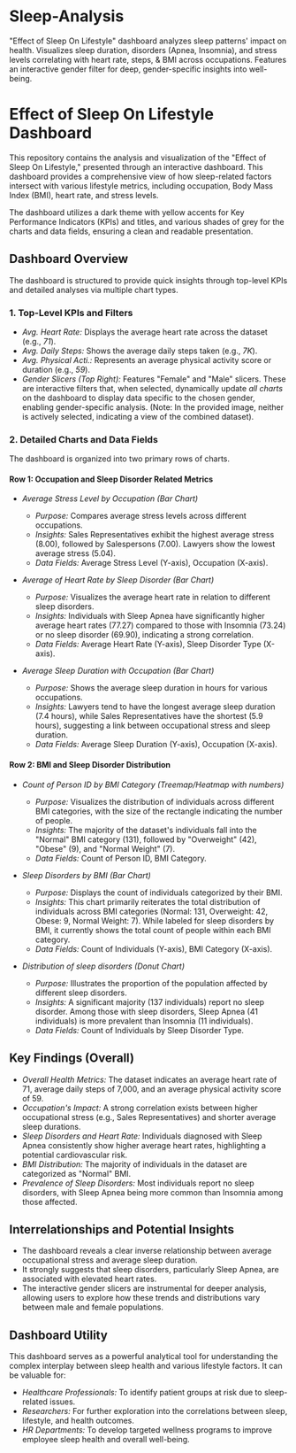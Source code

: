 # Sleep-Analysis
"Effect of Sleep On Lifestyle" dashboard analyzes sleep patterns' impact on health. Visualizes sleep duration, disorders (Apnea, Insomnia), and stress levels correlating with heart rate, steps, &amp; BMI across occupations. Features an interactive gender filter for deep, gender-specific insights into well-being.

# Effect of Sleep On Lifestyle Dashboard

This repository contains the analysis and visualization of the "Effect of Sleep On Lifestyle," presented through an interactive dashboard. This dashboard provides a comprehensive view of how sleep-related factors intersect with various lifestyle metrics, including occupation, Body Mass Index (BMI), heart rate, and stress levels.

The dashboard utilizes a dark theme with yellow accents for Key Performance Indicators (KPIs) and titles, and various shades of grey for the charts and data fields, ensuring a clean and readable presentation.

## Dashboard Overview

The dashboard is structured to provide quick insights through top-level KPIs and detailed analyses via multiple chart types.

### 1. Top-Level KPIs and Filters

* *Avg. Heart Rate:* Displays the average heart rate across the dataset (e.g., *71*).
* *Avg. Daily Steps:* Shows the average daily steps taken (e.g., *7K*).
* *Avg. Physical Acti.:* Represents an average physical activity score or duration (e.g., *59*).
* *Gender Slicers (Top Right):* Features "Female" and "Male" slicers. These are interactive filters that, when selected, dynamically update *all charts* on the dashboard to display data specific to the chosen gender, enabling gender-specific analysis. (Note: In the provided image, neither is actively selected, indicating a view of the combined dataset).

### 2. Detailed Charts and Data Fields

The dashboard is organized into two primary rows of charts.

#### Row 1: Occupation and Sleep Disorder Related Metrics

* *Average Stress Level by Occupation (Bar Chart)*
    * *Purpose:* Compares average stress levels across different occupations.
    * *Insights:* Sales Representatives exhibit the highest average stress (8.00), followed by Salespersons (7.00). Lawyers show the lowest average stress (5.04).
    * *Data Fields:* Average Stress Level (Y-axis), Occupation (X-axis).

* *Average of Heart Rate by Sleep Disorder (Bar Chart)*
    * *Purpose:* Visualizes the average heart rate in relation to different sleep disorders.
    * *Insights:* Individuals with Sleep Apnea have significantly higher average heart rates (77.27) compared to those with Insomnia (73.24) or no sleep disorder (69.90), indicating a strong correlation.
    * *Data Fields:* Average Heart Rate (Y-axis), Sleep Disorder Type (X-axis).

* *Average Sleep Duration with Occupation (Bar Chart)*
    * *Purpose:* Shows the average sleep duration in hours for various occupations.
    * *Insights:* Lawyers tend to have the longest average sleep duration (7.4 hours), while Sales Representatives have the shortest (5.9 hours), suggesting a link between occupational stress and sleep duration.
    * *Data Fields:* Average Sleep Duration (Y-axis), Occupation (X-axis).

#### Row 2: BMI and Sleep Disorder Distribution

* *Count of Person ID by BMI Category (Treemap/Heatmap with numbers)*
    * *Purpose:* Visualizes the distribution of individuals across different BMI categories, with the size of the rectangle indicating the number of people.
    * *Insights:* The majority of the dataset's individuals fall into the "Normal" BMI category (131), followed by "Overweight" (42), "Obese" (9), and "Normal Weight" (7).
    * *Data Fields:* Count of Person ID, BMI Category.

* *Sleep Disorders by BMI (Bar Chart)*
    * *Purpose:* Displays the count of individuals categorized by their BMI.
    * *Insights:* This chart primarily reiterates the total distribution of individuals across BMI categories (Normal: 131, Overweight: 42, Obese: 9, Normal Weight: 7). While labeled for sleep disorders by BMI, it currently shows the total count of people within each BMI category.
    * *Data Fields:* Count of Individuals (Y-axis), BMI Category (X-axis).

* *Distribution of sleep disorders (Donut Chart)*
    * *Purpose:* Illustrates the proportion of the population affected by different sleep disorders.
    * *Insights:* A significant majority (137 individuals) report no sleep disorder. Among those with sleep disorders, Sleep Apnea (41 individuals) is more prevalent than Insomnia (11 individuals).
    * *Data Fields:* Count of Individuals by Sleep Disorder Type.

## Key Findings (Overall)

* *Overall Health Metrics:* The dataset indicates an average heart rate of 71, average daily steps of 7,000, and an average physical activity score of 59.
* *Occupation's Impact:* A strong correlation exists between higher occupational stress (e.g., Sales Representatives) and shorter average sleep durations.
* *Sleep Disorders and Heart Rate:* Individuals diagnosed with Sleep Apnea consistently show higher average heart rates, highlighting a potential cardiovascular risk.
* *BMI Distribution:* The majority of individuals in the dataset are categorized as "Normal" BMI.
* *Prevalence of Sleep Disorders:* Most individuals report no sleep disorders, with Sleep Apnea being more common than Insomnia among those affected.

## Interrelationships and Potential Insights

* The dashboard reveals a clear inverse relationship between average occupational stress and average sleep duration.
* It strongly suggests that sleep disorders, particularly Sleep Apnea, are associated with elevated heart rates.
* The interactive gender slicers are instrumental for deeper analysis, allowing users to explore how these trends and distributions vary between male and female populations.

## Dashboard Utility

This dashboard serves as a powerful analytical tool for understanding the complex interplay between sleep health and various lifestyle factors. It can be valuable for:

* *Healthcare Professionals:* To identify patient groups at risk due to sleep-related issues.
* *Researchers:* For further exploration into the correlations between sleep, lifestyle, and health outcomes.
* *HR Departments:* To develop targeted wellness programs to improve employee sleep health and overall well-being.
```
